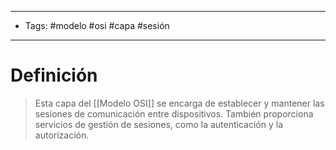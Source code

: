 --------------------
- Tags: #modelo #osi #capa #sesión
-----------------------------
# Definición

>  Esta capa del [[Modelo OSI]] se encarga de establecer y mantener las sesiones de comunicación entre dispositivos. También proporciona servicios de gestión de sesiones, como la autenticación y la autorización.


